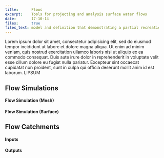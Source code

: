 ```yaml
---
title:      Flows
excerpt:    Tools for projecting and analysis surface water flows
date:       17-10-14
files:      true
files_text: model and definition that demonstrating a partial recreation of this project
---
```


Lorem ipsum dolor sit amet, consectetur adipisicing elit, sed do eiusmod tempor incididunt ut labore et dolore magna aliqua. Ut enim ad minim veniam, quis nostrud exercitation ullamco laboris nisi ut aliquip ex ea commodo consequat. Duis aute irure dolor in reprehenderit in voluptate velit esse cillum dolore eu fugiat nulla pariatur. Excepteur sint occaecat cupidatat non proident, sunt in culpa qui officia deserunt mollit anim id est laborum. LIPSUM

## Flow Simulations

#### Flow Simulation (Mesh)

#### Flow Simulation (Surface)


## Flow Catchments

#### Inputs

#### Outputs